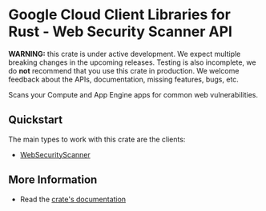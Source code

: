 # Google Cloud Client Libraries for Rust - Web Security Scanner API

<!-- Code generated by sidekick. DO NOT EDIT. -->

**WARNING:** this crate is under active development. We expect multiple breaking
changes in the upcoming releases. Testing is also incomplete, we do **not**
recommend that you use this crate in production. We welcome feedback about the
APIs, documentation, missing features, bugs, etc.

Scans your Compute and App Engine apps for common web vulnerabilities.

## Quickstart

The main types to work with this crate are the clients:

- [WebSecurityScanner]

## More Information

- Read the [crate's documentation](https://docs.rs/google-cloud-websecurityscanner-v1/latest/google-cloud-websecurityscanner-v1)

[WebSecurityScanner]: https://docs.rs/google-cloud-websecurityscanner-v1/latest/google_cloud_websecurityscanner_v1/client/struct.WebSecurityScanner.html
